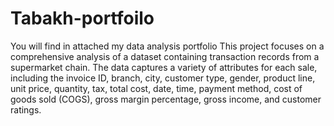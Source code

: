 # Tabakh-portfoilo
You will find in attached my data analysis portfolio 
This project focuses on a comprehensive analysis of a dataset containing transaction records from a supermarket chain. The data captures a variety of attributes for each sale, including the invoice ID, branch, city, customer type, gender, product line, unit price, quantity, tax, total cost, date, time, payment method, cost of goods sold (COGS), gross margin percentage, gross income, and customer ratings.
